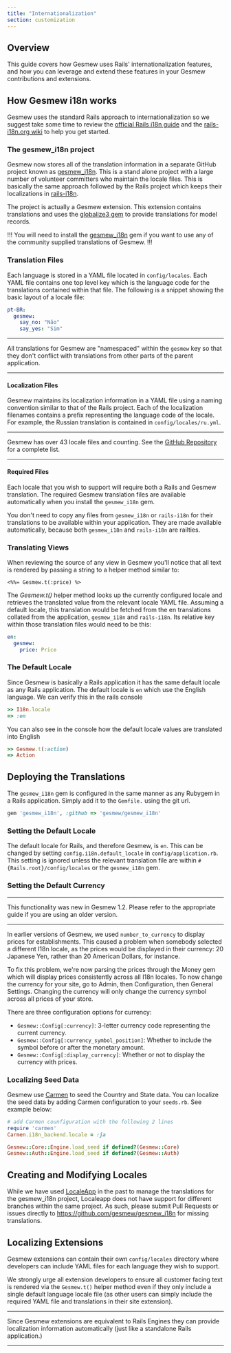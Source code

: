 ```yaml
---
title: "Internationalization"
section: customization
---
```


## Overview

This guide covers how Gesmew uses Rails' internationalization features, and how
you can leverage and extend these features in your Gesmew contributions and
extensions.

## How Gesmew i18n works

Gesmew uses the standard Rails approach to internationalization so we suggest
take some time to review the [official Rails i18n
guide](http://guides.rubyonrails.org/i18n.html) and the
[rails-i18n.org wiki](http://rails-i18n.org/wiki) to help you get started.

### The gesmew_i18n project

Gesmew now stores all of the translation information in a separate GitHub project
known as [gesmew_i18n](https://github.com/gesmew/gesmew_i18n). This is a stand
alone project with a large number of volunteer committers who maintain the
locale files. This is basically the same approach followed by the Rails project
which keeps their localizations in
[rails-i18n](https://github.com/svenfuchs/rails-i18n).

The project is actually a Gesmew extension. This extension contains translations and
uses the [globalize3 gem](https://github.com/svenfuchs/globalize3) to provide
translations for model records.

!!!
You will need to install the [gesmew_i18n](https://github.com/gesmew/gesmew_i18n)
gem if you want to use any of the community supplied translations of Gesmew.
!!!

### Translation Files

Each language is stored in a YAML file located in `config/locales`. Each YAML
file contains one top level key which is the language code for the translations
contained within that file.  The following is a snippet showing the basic layout
of a locale file:

```yaml
pt-BR:
  gesmew:
    say_no: "Não"
    say_yes: "Sim"
```

***
All translations for Gesmew are "namespaced" within the `gesmew` key so that they
don't conflict with translations from other parts of the parent application.
***

#### Localization Files

Gesmew maintains its localization information in a YAML file using a naming
convention similar to that of the Rails project.  Each of the localization
filenames contains a prefix representing the language code of the locale. For
example, the Russian translation is contained in `config/locales/ru.yml`.

***
Gesmew has over 43 locale files and counting.  See the [GitHub
Repository](https://github.com/gesmew/gesmew_i18n/tree/master/config/locales) for a
complete list.
***

#### Required Files

Each locale that you wish to support will require both a Rails and Gesmew
translation.  The required Gesmew translation files are available automatically
when you install the `gesmew_i18n` gem.

You don't need to copy any files from `gesmew_i18n` or `rails-i18n` for their
translations to be available within your application. They are made available
automatically, because both `gesmew_i18n` and `rails-i18n` are railties.

### Translating Views

When reviewing the source of any view in Gesmew you'll notice that all text is
rendered by passing a string to a helper method similar to:

```erb
<%%= Gesmew.t(:price) %>
```

The *Gesmew.t()* helper method looks up the currently configured locale and retrieves
the translated value from the relevant locale YAML file. Assuming a default
locale, this translation would be fetched from the en translations collated from
the application, `gesmew_i18n` and `rails-i18n`. Its relative key within those
translation files would need to be this:

```yaml
en:
  gesmew:
    price: Price
```

### The Default Locale

Since Gesmew is basically a Rails application it has the same default locale as
any Rails application.  The default locale is `en` which use the English
language.  We can verify this in the rails console

```ruby
>> I18n.locale
=> :en
```

You can also see in the console how the default locale values are translated
into English

```ruby
>> Gesmew.t(:action)
=> Action
```

## Deploying the Translations

The `gesmew_i18n` gem is configured in the same manner as any Rubygem in a Rails
application.  Simply add it to the `Gemfile.` using the git url.

```ruby
gem 'gesmew_i18n', :github => 'gesmew/gesmew_i18n'
```

### Setting the Default Locale

The default locale for Rails, and therefore Gesmew, is `en`. This can be changed by setting
`config.i18n.default_locale` in `config/application.rb`. This setting is ignored
unless the relevant translation file are within `#{Rails.root}/config/locales`
or the `gesmew_i18n` gem.

### Setting the Default Currency

***
This functionality was new in Gesmew 1.2. Please refer to the appropriate
guide if you are using an older version.
***

In earlier versions of Gesmew, we used `number_to_currency` to display prices for
establishments. This caused a problem when somebody selected a different I18n locale,
as the prices would be displayed in their currency: 20 Japanese Yen, rather than
20 American Dollars, for instance.

To fix this problem, we're now parsing the prices through the Money gem which
will display prices consistently across all I18n locales. To now change the
currency for your site, go to Admin, then Configuration, then General Settings.
Changing the currency will only change the currency symbol across all prices of
your store.

There are three configuration options for currency:

* `Gesmew::Config[:currency]`: 3-letter currency code representing the current currency.
* `Gesmew::Config[:currency_symbol_position]`: Whether to include the symbol before or after the monetary amount.
* `Gesmew::Config[:display_currency]`: Whether or not to display the currency with prices.

### Localizing Seed Data

Gesmew use [Carmen](https://github.com/jim/carmen) to seed the Country and State data. You can localize the seed data by adding Carmen configuration to your `seeds.rb`. See example below:

```ruby
# add Carmen counfiguration with the following 2 lines
require 'carmen'
Carmen.i18n_backend.locale = :ja

Gesmew::Core::Engine.load_seed if defined?(Gesmew::Core)
Gesmew::Auth::Engine.load_seed if defined?(Gesmew::Auth)
```

## Creating and Modifying Locales

While we have used [LocaleApp](http://localeapp.com) in the past to manage the translations for the gesmew_i18n project, Localeapp does not have support for different branches within the same project. As such, please submit Pull Requests or issues directly to https://github.com/gesmew/gesmew_i18n for missing translations.

## Localizing Extensions

Gesmew extensions can contain their own `config/locales` directory where
developers can include YAML files for each language they wish to support.

We strongly urge all extension developers to ensure all customer facing text is
rendered via the `Gesmew.t()` helper method even if they only include a single default
language locale file (as other users can simply include the required YAML file
and translations in their site extension).

***
Since Gesmew extensions are equivalent to Rails Engines they can provide
localization information automatically (just like a standalone Rails
application.)
***
